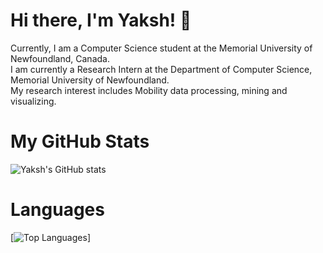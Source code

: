 # Hi there, I'm Yaksh! 👋
Currently, I am a Computer Science student at the Memorial University of Newfoundland, Canada.
<br>
I am currently a Research Intern at the Department of Computer Science, Memorial University of Newfoundland.
<br>
My research interest includes Mobility data processing, mining and visualizing.

# My GitHub Stats
![Yaksh's GitHub stats](https://github-readme-stats.vercel.app/api?username=YakshHaranwala&theme=radical&include_all_commits=true&show_icons=true&count_private=true)

# Languages
[![Top Languages](https://github-readme-stats.vercel.app/api/top-langs/?username=YakshHaranwala&layout=compact&theme=radical)]
